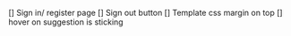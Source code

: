 [] Sign in/ register page
[] Sign out button
[] Template css margin on top
[] hover on suggestion is sticking
